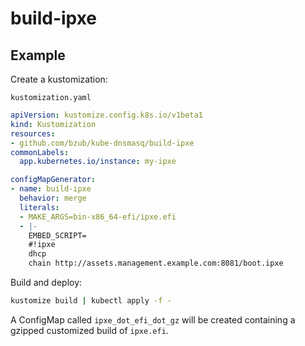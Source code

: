 # build-ipxe

## Example

Create a kustomization:

`kustomization.yaml`
```yaml
apiVersion: kustomize.config.k8s.io/v1beta1
kind: Kustomization
resources:
- github.com/bzub/kube-dnsmasq/build-ipxe
commonLabels:
  app.kubernetes.io/instance: my-ipxe

configMapGenerator:
- name: build-ipxe
  behavior: merge
  literals:
  - MAKE_ARGS=bin-x86_64-efi/ipxe.efi
  - |-
    EMBED_SCRIPT=
    #!ipxe
    dhcp
    chain http://assets.management.example.com:8081/boot.ipxe
```

Build and deploy:

```sh
kustomize build | kubectl apply -f -
```

A ConfigMap called `ipxe_dot_efi_dot_gz` will be created containing a gzipped
customized build of `ipxe.efi`.
